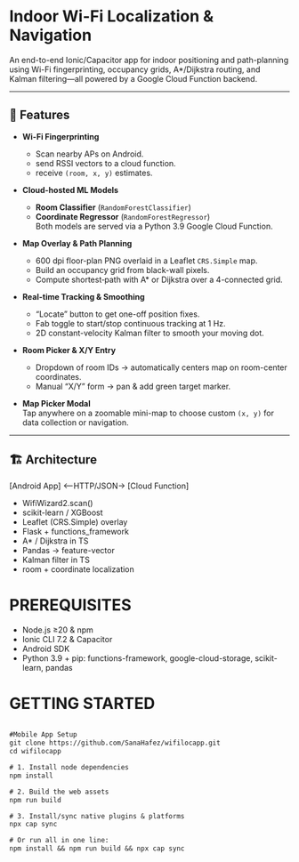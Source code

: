 # Indoor Wi-Fi Localization & Navigation

An end-to-end Ionic/Capacitor app for indoor positioning and path-planning using Wi-Fi fingerprinting, occupancy grids, A*/Dijkstra routing, and Kalman filtering—all powered by a Google Cloud Function backend.

---

## 🚀 Features

- **Wi-Fi Fingerprinting**  
  - Scan nearby APs on Android.
  - send RSSI vectors to a cloud function.
  - receive `(room, x, y)` estimates.

- **Cloud-hosted ML Models**  
  - **Room Classifier** (`RandomForestClassifier`)  
  - **Coordinate Regressor** (`RandomForestRegressor`)  
  Both models are served via a Python 3.9 Google Cloud Function.

- **Map Overlay & Path Planning**  
  - 600 dpi floor-plan PNG overlaid in a Leaflet `CRS.Simple` map.  
  - Build an occupancy grid from black-wall pixels.  
  - Compute shortest‐path with A* or Dijkstra over a 4-connected grid.

- **Real-time Tracking & Smoothing**  
  - “Locate” button to get one-off position fixes.  
  - Fab toggle to start/stop continuous tracking at 1 Hz.  
  - 2D constant-velocity Kalman filter to smooth your moving dot.

- **Room Picker & X/Y Entry**  
  - Dropdown of room IDs → automatically centers map on room-center coordinates.  
  - Manual “X/Y” form → pan & add green target marker.

- **Map Picker Modal**  
  Tap anywhere on a zoomable mini-map to choose custom `(x, y)` for data collection or navigation.

---

## 🏗 Architecture

[Android App] <–HTTP/JSON→ [Cloud Function]
  - WifiWizard2.scan()
  - scikit-learn / XGBoost
  - Leaflet (CRS.Simple) overlay
  - Flask + functions_framework
  - A* / Dijkstra in TS
  - Pandas → feature-vector
  - Kalman filter in TS
  - room + coordinate localization

# PREREQUISITES
 - Node.js ≥20 & npm
 - Ionic CLI 7.2 & Capacitor
 - Android SDK
 - Python 3.9 + pip: functions-framework, google-cloud-storage, scikit-learn, pandas
   
# GETTING STARTED   
```txt

#Mobile App Setup
git clone https://github.com/SanaHafez/wifilocapp.git
cd wifilocapp

# 1. Install node dependencies
npm install

# 2. Build the web assets
npm run build

# 3. Install/sync native plugins & platforms
npx cap sync

# Or run all in one line:
npm install && npm run build && npx cap sync
